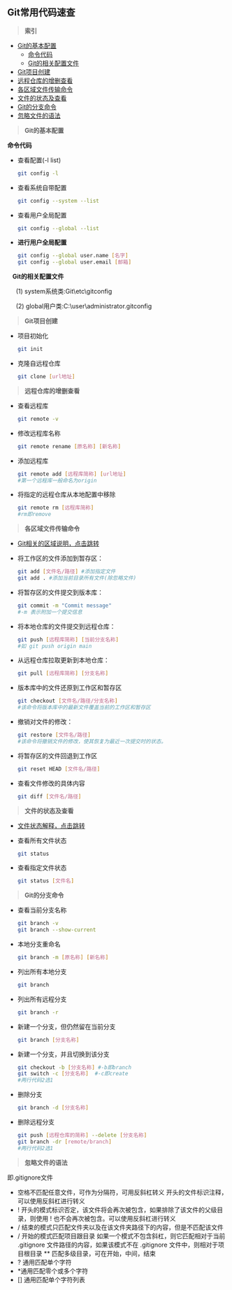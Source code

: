 ## Git常用代码速查
>**索引**
- [Git的基本配置](#config)
  -  [命令代码](#config.1)
  -  [Git的相关配置文件](#config.2)
- [Git项目创建](#init)
- [远程仓库的增删查看](#remote)
- [各区域文件传输命令](#trans)
- [文件的状态及查看](#status)
- [Git的分支命令](#branch)
- [忽略文件的语法](#ignore)

>**<div id = "config">Git的基本配置<div>**

**<div id = "config.1">命令代码<div>**

- 查看配置(-l list)

  ```bash
  git config -l
  ```

- 查看系统自带配置

  ```bash
  git config --system --list
  ```

- 查看用户全局配置

  ```bash
  git config --global --list
  ```

- **<div id = "config.2">进行用户全局配置<div>**

  ```bash
  git config --global user.name [名字]
  git config --global user.email [邮箱]
  ```
$~~$ **Git的相关配置文件**

$~~~~$ (1) system系统类:Git\etc\gitconfig 

$~~~~$ (2) global用户类:C:\user\administrator\.gitconfig
  
>**<div id = "init">Git项目创建<div>**

- 项目初始化

  ```bash
  git init
  ```

- 克隆自远程仓库

  ```bash
  git clone [url地址]
  ```
>**<div id = "remote">远程仓库的增删查看<div>**
- 查看远程库
  ```bash
  git remote -v
  ```

- 修改远程库名称
  ```bash
  git remote rename [原名称] [新名称]
  ```

- 添加远程库
  ```bash
  git remote add [远程库简称] [url地址]
  #第一个远程库一般命名为origin
  ```

- 将指定的远程仓库从本地配置中移除
  ```bash
  git remote rm [远程库简称]
  #rm即remove
  ```

>**<div id = "trans">各区域文件传输命令<div>**
- [Git相关的区域说明，点击跳转](Git-WorkingPrinciple.md)
- 将工作区的文件添加到暂存区：
  ```bash
  git add [文件名/路径] #添加指定文件
  git add . #添加当前目录所有文件(除忽略文件)
  ```
- 将暂存区的文件提交到版本库：
  ```bash
  git commit -m "Commit message"
  #-m 表示附加一个提交信息
  ```
- 将本地仓库的文件提交到远程仓库：
  ```bash
  git push [远程库简称] [当前分支名称]
  #如 git push origin main
  ```
- 从远程仓库拉取更新到本地仓库：
  ```bash
  git pull [远程库简称] [分支名称]
  ```
- 版本库中的文件还原到工作区和暂存区
  ```bash
  git checkout [文件名/路径/分支名称]
  #该命令将版本库中的最新文件覆盖当前的工作区和暂存区
  ```
- 撤销对文件的修改：
  ```bash
  git restore [文件名/路径]
  #该命令将撤销文件的修改，使其恢复为最近一次提交时的状态。
  ```

- 将暂存区的文件回退到工作区
  ```bash
  git reset HEAD [文件名/路径]
  ```
- 查看文件修改的具体内容
  ```bash
  git diff [文件名/路径]
  ```

>**<div id = "status">文件的状态及查看<div>**
- [文件状态解释，点击跳转](Git-WorkingPrinciple.md)
  

- 查看所有文件状态

  ```bash
  git status
  ```

- 查看指定文件状态

  ```bash
  git status [文件名]
  ```

>**<div id = "branch">Git的分支命令<div>**
- 查看当前分支名称
  ```bash
  git branch -v
  git branch --show-current
  ```
- 本地分支重命名
  ```bash
  git branch -m [原名称] [新名称]
  ```

- 列出所有本地分支

  ```bash
  git branch
  ```

- 列出所有远程分支

  ```bash
  git branch -r
  ```

- 新建一个分支，但仍然留在当前分支

  ```bash
  git branch [分支名称]
  ```

- 新建一个分支，并且切换到该分支

  ```bash
  git checkout -b [分支名称] #-b即branch
  git switch -c [分支名称]  #-c即create
  #两行代码2选1
  ```

- 删除分支

  ```bash
  git branch -d [分支名称]
  ```

- 删除远程分支

  ```bash
  git push [远程仓库的简称] --delete [分支名称]
  git branch -dr [remote/branch]
  #两行代码2选1
  ```

>**<div id = "ignore">忽略文件的语法<div>**

即.gitignore文件
- 空格不匹配任意文件，可作为分隔符，可用反斜杠转义
开头的文件标识注释，可以使用反斜杠进行转义
- ! 开头的模式标识否定，该文件将会再次被包含，如果排除了该文件的父级目录，则使用 ! 也不会再次被包含。可以使用反斜杠进行转义
- / 结束的模式只匹配文件夹以及在该文件夹路径下的内容，但是不匹配该文件
- / 开始的模式匹配项目跟目录
如果一个模式不包含斜杠，则它匹配相对于当前 .gitignore 文件路径的内容，如果该模式不在 .gitignore 文件中，则相对于项目根目录
** 匹配多级目录，可在开始，中间，结束
- ? 通用匹配单个字符
- *通用匹配零个或多个字符
- [] 通用匹配单个字符列表

